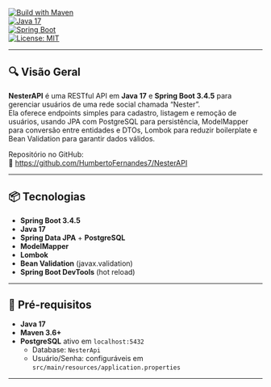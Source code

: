 <!-- README.md for NesterAPI -->

[![Build with Maven](https://img.shields.io/badge/build–Maven-blue?logo=apache-maven)](https://github.com/HumbertoFernandes7/NesterAPI/actions)  
[![Java 17](https://img.shields.io/badge/Java–17-orange?logo=java)](https://www.oracle.com/java/)  
[![Spring Boot](https://img.shields.io/badge/Spring%20Boot–3.4.5-brightgreen?logo=spring)](https://spring.io/projects/spring-boot)  
[![License: MIT](https://img.shields.io/badge/License–MIT-yellow.svg)](./LICENSE)  

---

## 🔍 Visão Geral

**NesterAPI** é uma RESTful API em **Java 17** e **Spring Boot 3.4.5** para gerenciar usuários de uma rede social chamada “Nester”.  
Ela oferece endpoints simples para cadastro, listagem e remoção de usuários, usando JPA com PostgreSQL para persistência, ModelMapper para conversão entre entidades e DTOs, Lombok para reduzir boilerplate e Bean Validation para garantir dados válidos.

Repositório no GitHub:  
🔗 https://github.com/HumbertoFernandes7/NesterAPI

---

## 📦 Tecnologias

- **Spring Boot 3.4.5**  
- **Java 17**  
- **Spring Data JPA** + **PostgreSQL**  
- **ModelMapper**  
- **Lombok**  
- **Bean Validation** (javax.validation)  
- **Spring Boot DevTools** (hot reload)

---

## 🚀 Pré-requisitos

- **Java 17**  
- **Maven 3.6+**  
- **PostgreSQL** ativo em `localhost:5432`  
  - Database: `NesterApi`  
  - Usuário/Senha: configuráveis em `src/main/resources/application.properties`

---

